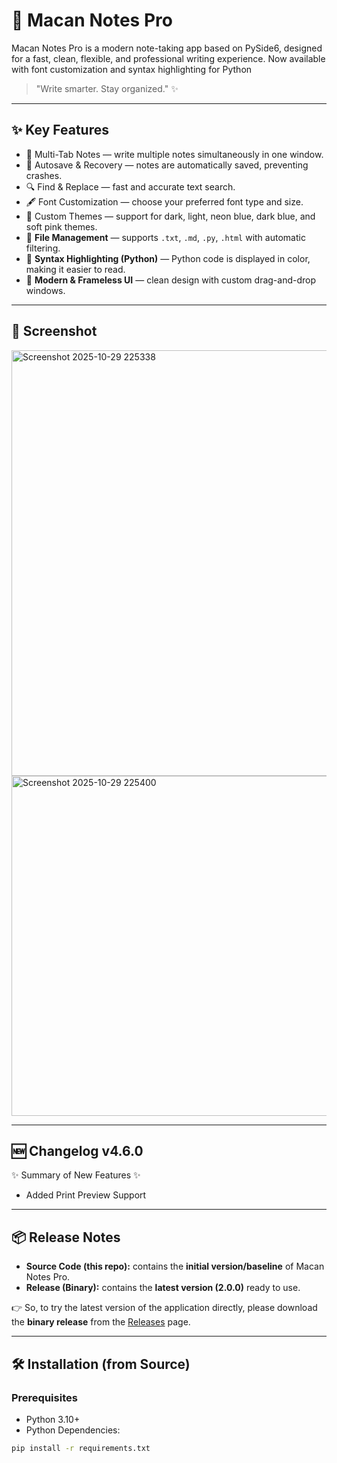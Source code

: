 # 📝 Macan Notes Pro

Macan Notes Pro is a modern note-taking app based on PySide6, designed for a fast, clean, flexible, and professional writing experience.
Now available with font customization and syntax highlighting for Python

> "Write smarter. Stay organized." ✨

---

## ✨ Key Features
- 📑 Multi-Tab Notes — write multiple notes simultaneously in one window.
- 💾 Autosave & Recovery — notes are automatically saved, preventing crashes.
- 🔍 Find & Replace — fast and accurate text search.
- 🖋️ Font Customization — choose your preferred font type and size.
- 🎨 Custom Themes — support for dark, light, neon blue, dark blue, and soft pink themes.
- 📂 **File Management** — supports `.txt`, `.md`, `.py`, `.html` with automatic filtering.
- 🧩 **Syntax Highlighting (Python)** — Python code is displayed in color, making it easier to read.
- 🧹 **Modern & Frameless UI** — clean design with custom drag-and-drop windows.

---

## 📸 Screenshot
<img width="745" height="681" alt="Screenshot 2025-10-29 225338" src="https://github.com/user-attachments/assets/0513d995-594d-45c0-8543-0c744b655096" />
<img width="742" height="544" alt="Screenshot 2025-10-29 225400" src="https://github.com/user-attachments/assets/b590bc2b-6117-413c-9106-a459a4f4c3a3" />

---

## 🆕 Changelog v4.6.0
✨ Summary of New Features ✨
- Added Print Preview Support
---

## 📦 Release Notes
- **Source Code (this repo):** contains the **initial version/baseline** of Macan Notes Pro.
- **Release (Binary):** contains the **latest version (2.0.0)** ready to use.

👉 So, to try the latest version of the application directly, please download the **binary release** from the [Releases](../../releases) page.

---

## 🛠️ Installation (from Source)
### Prerequisites
- Python 3.10+
- Python Dependencies:
```bash
pip install -r requirements.txt
